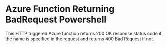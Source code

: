 # Azure Function Returning BadRequest Powershell

This HTTP triggered Azure function returns 200 OK response status code if the name is specified in the request and returns 400 Bad Request if not.
